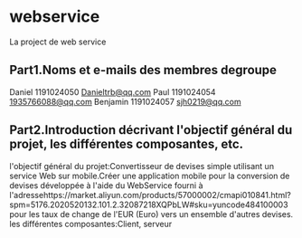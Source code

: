 # webservice
La project de web service

## Part1.Noms et e-mails des membres degroupe 
Daniel 1191024050 Danieltrb@qq.com
Paul 1191024054 1935766088@qq.com
Benjamin 1191024057 sjh0219@qq.com

## Part2.Introduction décrivant l'objectif général du projet, les différentes composantes, etc. 
l'objectif général du projet:Convertisseur de devises simple utilisant un service Web sur mobile.Créer une application mobile pour la conversion de devises développée à l'aide du WebService fourni à l'adressehttps://market.aliyun.com/products/57000002/cmapi010841.html?spm=5176.2020520132.101.2.32087218XQPbLW#sku=yuncode484100003 pour les taux de change de l'EUR (Euro) vers un ensemble d'autres devises.
les différentes composantes:Client, serveur

